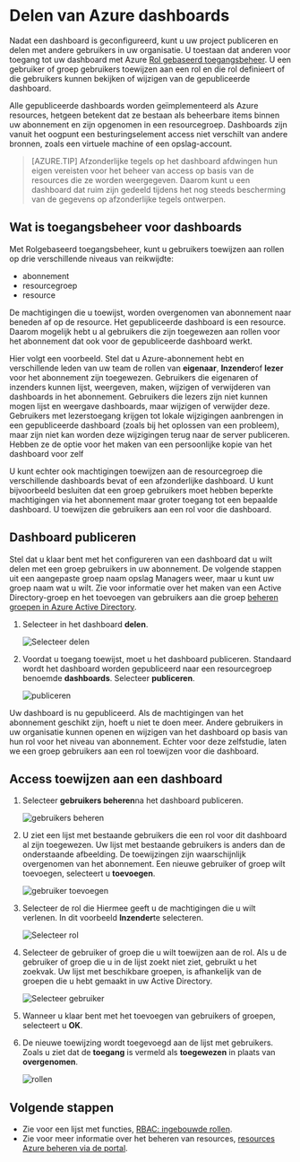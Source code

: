<properties
   pageTitle="Azure portal dashboard access | Microsoft Azure"
   description="In dit artikel wordt uitgelegd hoe u toegang tot een dashboard in de portal van Azure delen."
   services="azure-portal"
   documentationCenter=""
   authors="tfitzmac"
   manager="timlt"
   editor="tysonn"/>

<tags
   ms.service="multiple"
   ms.devlang="NA"
   ms.topic="article"
   ms.tgt_pltfrm="NA"
   ms.workload="na"
   ms.date="08/01/2016"
   ms.author="tomfitz"/>

# <a name="sharing-azure-dashboards"></a>Delen van Azure dashboards

Nadat een dashboard is geconfigureerd, kunt u uw project publiceren en delen met andere gebruikers in uw organisatie. U toestaan dat anderen voor toegang tot uw dashboard met Azure [Rol gebaseerd toegangsbeheer](../active-directory/role-based-access-control-configure.md). U een gebruiker of groep gebruikers toewijzen aan een rol en die rol definieert of die gebruikers kunnen bekijken of wijzigen van de gepubliceerde dashboard. 

Alle gepubliceerde dashboards worden geïmplementeerd als Azure resources, hetgeen betekent dat ze bestaan als beheerbare items binnen uw abonnement en zijn opgenomen in een resourcegroep.  Dashboards zijn vanuit het oogpunt een besturingselement access niet verschilt van andere bronnen, zoals een virtuele machine of een opslag-account.

> [AZURE.TIP] Afzonderlijke tegels op het dashboard afdwingen hun eigen vereisten voor het beheer van access op basis van de resources die ze worden weergegeven.  Daarom kunt u een dashboard dat ruim zijn gedeeld tijdens het nog steeds bescherming van de gegevens op afzonderlijke tegels ontwerpen.

## <a name="understanding-access-control-for-dashboards"></a>Wat is toegangsbeheer voor dashboards

Met Rolgebaseerd toegangsbeheer, kunt u gebruikers toewijzen aan rollen op drie verschillende niveaus van reikwijdte:

- abonnement
- resourcegroep
- resource

De machtigingen die u toewijst, worden overgenomen van abonnement naar beneden af op de resource. Het gepubliceerde dashboard is een resource. Daarom mogelijk hebt u al gebruikers die zijn toegewezen aan rollen voor het abonnement dat ook voor de gepubliceerde dashboard werkt. 

Hier volgt een voorbeeld.  Stel dat u Azure-abonnement hebt en verschillende leden van uw team de rollen van **eigenaar**, **Inzender**of **lezer** voor het abonnement zijn toegewezen. Gebruikers die eigenaren of inzenders kunnen lijst, weergeven, maken, wijzigen of verwijderen van dashboards in het abonnement.  Gebruikers die lezers zijn niet kunnen mogen lijst en weergave dashboards, maar wijzigen of verwijder deze.  Gebruikers met lezerstoegang krijgen tot lokale wijzigingen aanbrengen in een gepubliceerde dashboard (zoals bij het oplossen van een probleem), maar zijn niet kan worden deze wijzigingen terug naar de server publiceren.  Hebben ze de optie voor het maken van een persoonlijke kopie van het dashboard voor zelf

U kunt echter ook machtigingen toewijzen aan de resourcegroep die verschillende dashboards bevat of een afzonderlijke dashboard. U kunt bijvoorbeeld besluiten dat een groep gebruikers moet hebben beperkte machtigingen via het abonnement maar groter toegang tot een bepaalde dashboard. U toewijzen die gebruikers aan een rol voor die dashboard. 

## <a name="publish-dashboard"></a>Dashboard publiceren

Stel dat u klaar bent met het configureren van een dashboard dat u wilt delen met een groep gebruikers in uw abonnement. De volgende stappen uit een aangepaste groep naam opslag Managers weer, maar u kunt uw groep naam wat u wilt. Zie voor informatie over het maken van een Active Directory-groep en het toevoegen van gebruikers aan die groep [beheren groepen in Azure Active Directory](../active-directory/active-directory-accessmanagement-manage-groups.md).

1. Selecteer in het dashboard **delen**.

     ![Selecteer delen](./media/azure-portal-dashboard-share-access/select-share.png)

2. Voordat u toegang toewijst, moet u het dashboard publiceren. Standaard wordt het dashboard worden gepubliceerd naar een resourcegroep benoemde **dashboards**. Selecteer **publiceren**.

     ![publiceren](./media/azure-portal-dashboard-share-access/publish.png)

Uw dashboard is nu gepubliceerd. Als de machtigingen van het abonnement geschikt zijn, hoeft u niet te doen meer. Andere gebruikers in uw organisatie kunnen openen en wijzigen van het dashboard op basis van hun rol voor het niveau van abonnement. Echter voor deze zelfstudie, laten we een groep gebruikers aan een rol toewijzen voor die dashboard.

## <a name="assign-access-to-a-dashboard"></a>Access toewijzen aan een dashboard

1. Selecteer **gebruikers beheren**na het dashboard publiceren.

     ![gebruikers beheren](./media/azure-portal-dashboard-share-access/manage-users.png)

2. U ziet een lijst met bestaande gebruikers die een rol voor dit dashboard al zijn toegewezen. Uw lijst met bestaande gebruikers is anders dan de onderstaande afbeelding. De toewijzingen zijn waarschijnlijk overgenomen van het abonnement. Een nieuwe gebruiker of groep wilt toevoegen, selecteert u **toevoegen**.

     ![gebruiker toevoegen](./media/azure-portal-dashboard-share-access/existing-users.png)

3. Selecteer de rol die Hiermee geeft u de machtigingen die u wilt verlenen. In dit voorbeeld **Inzender**te selecteren.

     ![Selecteer rol](./media/azure-portal-dashboard-share-access/select-role.png)

4. Selecteer de gebruiker of groep die u wilt toewijzen aan de rol. Als u de gebruiker of groep die u in de lijst zoekt niet ziet, gebruikt u het zoekvak. Uw lijst met beschikbare groepen, is afhankelijk van de groepen die u hebt gemaakt in uw Active Directory.

     ![Selecteer gebruiker](./media/azure-portal-dashboard-share-access/select-user.png) 

5. Wanneer u klaar bent met het toevoegen van gebruikers of groepen, selecteert u **OK**. 

6. De nieuwe toewijzing wordt toegevoegd aan de lijst met gebruikers. Zoals u ziet dat de **toegang** is vermeld als **toegewezen** in plaats van **overgenomen**.

     ![rollen](./media/azure-portal-dashboard-share-access/assigned-roles.png)

## <a name="next-steps"></a>Volgende stappen

- Zie voor een lijst met functies, [RBAC: ingebouwde rollen](../active-directory/role-based-access-built-in-roles.md).
- Zie voor meer informatie over het beheren van resources, [resources Azure beheren via de portal](resource-group-portal.md).